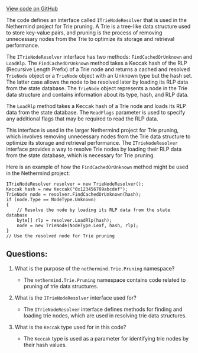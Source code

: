 [View code on GitHub](https://github.com/nethermindeth/nethermind/Nethermind.Trie/Pruning/ITrieNodeResolver.cs)

The code defines an interface called `ITrieNodeResolver` that is used in the Nethermind project for Trie pruning. A Trie is a tree-like data structure used to store key-value pairs, and pruning is the process of removing unnecessary nodes from the Trie to optimize its storage and retrieval performance.

The `ITrieNodeResolver` interface has two methods: `FindCachedOrUnknown` and `LoadRlp`. The `FindCachedOrUnknown` method takes a Keccak hash of the RLP (Recursive Length Prefix) of a Trie node and returns a cached and resolved `TrieNode` object or a `TrieNode` object with an Unknown type but the hash set. The latter case allows the node to be resolved later by loading its RLP data from the state database. The `TrieNode` object represents a node in the Trie data structure and contains information about its type, hash, and RLP data.

The `LoadRlp` method takes a Keccak hash of a Trie node and loads its RLP data from the state database. The `ReadFlags` parameter is used to specify any additional flags that may be required to read the RLP data.

This interface is used in the larger Nethermind project for Trie pruning, which involves removing unnecessary nodes from the Trie data structure to optimize its storage and retrieval performance. The `ITrieNodeResolver` interface provides a way to resolve Trie nodes by loading their RLP data from the state database, which is necessary for Trie pruning. 

Here is an example of how the `FindCachedOrUnknown` method might be used in the Nethermind project:

```
ITrieNodeResolver resolver = new TrieNodeResolver();
Keccak hash = new Keccak("0x123456789abcdef");
TrieNode node = resolver.FindCachedOrUnknown(hash);
if (node.Type == NodeType.Unknown)
{
    // Resolve the node by loading its RLP data from the state database
    byte[] rlp = resolver.LoadRlp(hash);
    node = new TrieNode(NodeType.Leaf, hash, rlp);
}
// Use the resolved node for Trie pruning
```
## Questions: 
 1. What is the purpose of the `nethermind.Trie.Pruning` namespace?
    - The `nethermind.Trie.Pruning` namespace contains code related to pruning of trie data structures.
    
2. What is the `ITrieNodeResolver` interface used for?
    - The `ITrieNodeResolver` interface defines methods for finding and loading trie nodes, which are used in resolving trie data structures.
    
3. What is the `Keccak` type used for in this code?
    - The `Keccak` type is used as a parameter for identifying trie nodes by their hash values.